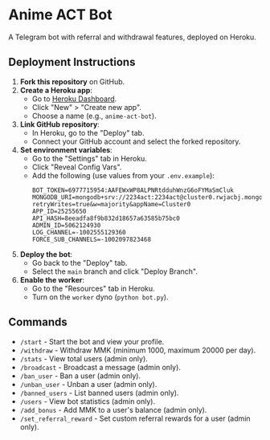 # Anime ACT Bot

A Telegram bot with referral and withdrawal features, deployed on Heroku.

## Deployment Instructions

1. **Fork this repository** on GitHub.
2. **Create a Heroku app**:
   - Go to [Heroku Dashboard](https://dashboard.heroku.com/apps).
   - Click "New" > "Create new app".
   - Choose a name (e.g., `anime-act-bot`).
3. **Link GitHub repository**:
   - In Heroku, go to the "Deploy" tab.
   - Connect your GitHub account and select the forked repository.
4. **Set environment variables**:
   - Go to the "Settings" tab in Heroku.
   - Click "Reveal Config Vars".
   - Add the following (use values from your `.env.example`):
     ```
     BOT_TOKEN=6977715954:AAFEWxWP8ALPNRtdduhWnzG6oFYMaSmCluk
     MONGODB_URI=mongodb+srv://2234act:2234act@cluster0.rwjacbj.mongodb.net/?retryWrites=true&w=majority&appName=Cluster0
     APP_ID=25255650
     API_HASH=8eeadfa8f9b832d18657a63585b75bc0
     ADMIN_ID=5062124930
     LOG_CHANNEL=-1002555129360
     FORCE_SUB_CHANNELS=-1002097823468
     ```
5. **Deploy the bot**:
   - Go back to the "Deploy" tab.
   - Select the `main` branch and click "Deploy Branch".
6. **Enable the worker**:
   - Go to the "Resources" tab in Heroku.
   - Turn on the `worker` dyno (`python bot.py`).

## Commands

- `/start` - Start the bot and view your profile.
- `/withdraw` - Withdraw MMK (minimum 1000, maximum 20000 per day).
- `/stats` - View total users (admin only).
- `/broadcast` - Broadcast a message (admin only).
- `/ban_user` - Ban a user (admin only).
- `/unban_user` - Unban a user (admin only).
- `/banned_users` - List banned users (admin only).
- `/users` - View bot statistics (admin only).
- `/add_bonus` - Add MMK to a user's balance (admin only).
- `/set_referral_reward` - Set custom referral rewards for a user (admin only).
